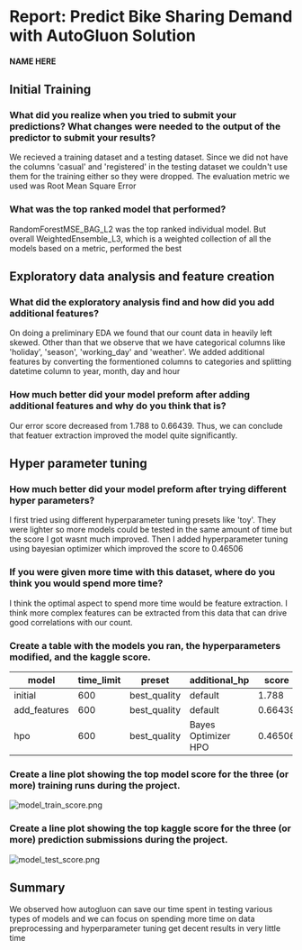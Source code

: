 # Report: Predict Bike Sharing Demand with AutoGluon Solution
#### NAME HERE

## Initial Training
### What did you realize when you tried to submit your predictions? What changes were needed to the output of the predictor to submit your results?
We recieved a training dataset and a testing dataset. Since we did not have the columns 'casual' and 'registered' in the testing dataset we couldn't use them for the training either so they were dropped. The evaluation metric we used was Root Mean Square Error

### What was the top ranked model that performed?
RandomForestMSE_BAG_L2 was the top ranked individual model. But overall WeightedEnsemble_L3, which is a weighted collection of all the models based on a metric, performed the best

## Exploratory data analysis and feature creation
### What did the exploratory analysis find and how did you add additional features?
On doing a preliminary EDA we found that our count data in heavily left skewed. Other than that we observe that we have categorical columns like 'holiday', 'season', 'working_day' and 'weather'. We added additional features by converting the formentioned columns to categories and splitting datetime column to year, month, day and hour

### How much better did your model preform after adding additional features and why do you think that is?
Our error score decreased from 1.788 to 0.66439. Thus, we can conclude that featuer extraction improved the model quite significantly.

## Hyper parameter tuning
### How much better did your model preform after trying different hyper parameters?
I first tried using different hyperparameter tuning presets like 'toy'. They were lighter so more models could be tested in the same amount of time but the score I got wasnt much improved. Then I added hyperparameter tuning using bayesian optimizer which improved the score to 0.46506

### If you were given more time with this dataset, where do you think you would spend more time?
I think the optimal aspect to spend more time would be feature extraction. I think more complex features can be extracted from this data that can drive good correlations with our count.

### Create a table with the models you ran, the hyperparameters modified, and the kaggle score.
|model|time_limit|preset|additional_hp|score|
|--|--|--|--|--|
|initial|600|best_quality|default|1.788|
|add_features|600|best_quality|default|0.66439|
|hpo|600|best_quality|Bayes Optimizer HPO|0.46506|

### Create a line plot showing the top model score for the three (or more) training runs during the project.

![model_train_score.png](model_train_score.png)

### Create a line plot showing the top kaggle score for the three (or more) prediction submissions during the project.

![model_test_score.png](model_test_score.png)

## Summary
We observed how autogluon can save our time spent in testing various types of models and we can focus on spending more time on data preprocessing and hyperparameter tuning get decent results in very little time
